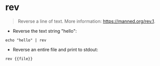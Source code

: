 # rev

> Reverse a line of text.
> More information: <https://manned.org/rev.1>.

- Reverse the text string "hello":

`echo "hello" | rev`

- Reverse an entire file and print to stdout:

`rev {{file}}`

